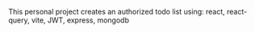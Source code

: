 This personal project creates an authorized todo list using:
react, react-query, vite, JWT, express, mongodb